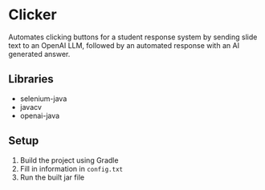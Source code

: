 # Clicker
Automates clicking buttons for a student response system by sending slide text to an OpenAI LLM, followed by an automated response with an AI generated answer.
## Libraries
- selenium-java
- javacv
- openai-java
## Setup
1. Build the project using Gradle
2. Fill in information in `config.txt`
3. Run the built jar file